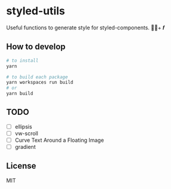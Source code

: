 # styled-utils

Useful functions to generate style for styled-components. 💅🏿+ 𝒇

## How to develop

```bash
# to install
yarn

# to build each package
yarn workspaces run build
# or
yarn build
```

## TODO

- [ ] ellipsis
- [ ] vw-scroll
- [ ] Curve Text Around a Floating Image
- [ ] gradient

## License

MIT
